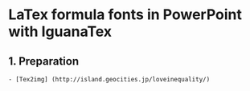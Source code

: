 # LaTex formula fonts in PowerPoint with IguanaTex
## 1. Preparation
    - [Tex2img] (http://island.geocities.jp/loveinequality/)
